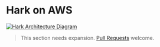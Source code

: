 # Hark on AWS

[![Hark Architecture Diagram](/img/hark_aws.png)](/img/hark_aws.png)


> This section needs expansion. [Pull
> Requests](https://github.com/condense9/hark-lang) welcome.


<!-- ## Instance Data -->


<!-- ## Control API -->


<!-- ## Trigger API -->


<!-- ## Hark Runtime -->

